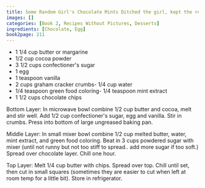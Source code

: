 ```yaml
---
title: Some Random Girl's Chocolate Mints Ditched the girl, kept the recipe!
images: []
categories: [Book 2, Recipes Without Pictures, Desserts]
ingredients: [Chocolate, Egg]
book2page: 211
---
```


- 1 1/4 cup butter or margarine
- 1/2 cup cocoa powder
- 3 1/2 cups confectioner's sugar
- 1 egg
- 1 teaspoon vanilla
- 2 cups graham cracker crumbs- 1/4 cup water
- 1/4 teaspoon green food coloring- 1/4 teaspoon mint extract
- 1 1/2 cups chocolate chips

Bottom Layer: In microwave bowl combine 1/2 cup butter and cocoa, melt and stir well. Add 1/2 cup confectioner's sugar, egg and vanilla. Stir in crumbs. Press into bottom of large ungreased baking pan. 

Middle Layer: In small mixer bowl combine 1/2 cup melted butter, water, mint extract, and green food coloring. Beat in 3 cups powdered sugar with mixer (until not runny but not too stiff to spread.. add more sugar if too soft.) Spread over chocolate layer. Chill one hour. 

Top Layer: Melt 1/4 cup butter with chips. Spread over top. Chill until set, then cut in small squares (sometimes they are easier to cut when left at room temp for a little bit). Store in refrigerator.
